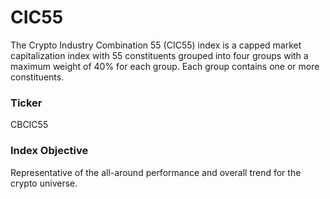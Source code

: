 # CIC55

The Crypto Industry Combination 55 (CIC55) index is a capped market capitalization index with 55 constituents grouped into four groups with a maximum weight of 40% for each group. Each group contains one or more constituents.

### Ticker

CBCIC55

### Index Objective

Representative of the all-around performance and overall trend for the crypto universe.
